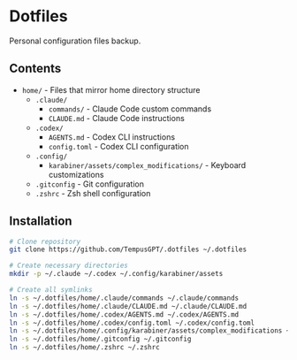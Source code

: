 # Dotfiles

Personal configuration files backup.

## Contents

-   `home/` - Files that mirror home directory structure
    -   `.claude/`
        -   `commands/` - Claude Code custom commands
        -   `CLAUDE.md` - Claude Code instructions
    -   `.codex/`
        -   `AGENTS.md` - Codex CLI instructions
        -   `config.toml` - Codex CLI configuration
    -   `.config/`
        -   `karabiner/assets/complex_modifications/` - Keyboard customizations
    -   `.gitconfig` - Git configuration
    -   `.zshrc` - Zsh shell configuration

## Installation

```bash
# Clone repository
git clone https://github.com/TempusGPT/.dotfiles ~/.dotfiles

# Create necessary directories
mkdir -p ~/.claude ~/.codex ~/.config/karabiner/assets

# Create all symlinks
ln -s ~/.dotfiles/home/.claude/commands ~/.claude/commands
ln -s ~/.dotfiles/home/.claude/CLAUDE.md ~/.claude/CLAUDE.md
ln -s ~/.dotfiles/home/.codex/AGENTS.md ~/.codex/AGENTS.md
ln -s ~/.dotfiles/home/.codex/config.toml ~/.codex/config.toml
ln -s ~/.dotfiles/home/.config/karabiner/assets/complex_modifications ~/.config/karabiner/assets/complex_modifications
ln -s ~/.dotfiles/home/.gitconfig ~/.gitconfig
ln -s ~/.dotfiles/home/.zshrc ~/.zshrc
```
